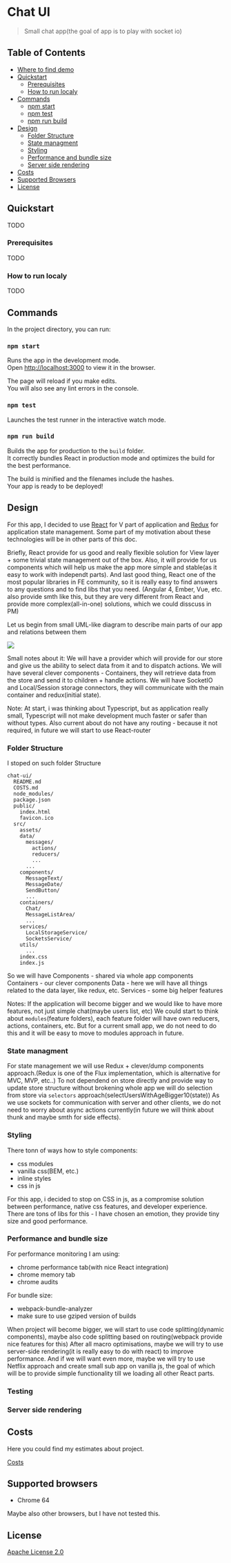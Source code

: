 # Chat UI
> Small chat app(the goal of app is to play with socket io)

## Table of Contents

- [Where to find demo](http://faradey27.github.io/chat-ui)
- [Quickstart](#quickstart)
  - [Prerequisites](#prerequisites)
  - [How to run localy](#how-to-run-localy)
- [Commands](#commands)
  - [npm start](#npm-start)
  - [npm test](#npm-test)
  - [npm run build](#npm-run-build)
- [Design](#design)
  - [Folder Structure](#folder-structure)
  - [State managment](#state-managment)
  - [Styling](#styling)
  - [Performance and bundle size](#performance-and-bundle-size)
  - [Server side rendering](#server-side-rendering)
- [Costs](#costs)
- [Supported Browsers](#supported-browsers)
- [License](#license)

## Quickstart

TODO

### Prerequisites

TODO

### How to run localy

TODO

## Commands

In the project directory, you can run:

### `npm start`

Runs the app in the development mode.<br>
Open [http://localhost:3000](http://localhost:3000) to view it in the browser.

The page will reload if you make edits.<br>
You will also see any lint errors in the console.

### `npm test`

Launches the test runner in the interactive watch mode.<br>

### `npm run build`

Builds the app for production to the `build` folder.<br>
It correctly bundles React in production mode and optimizes the build for the best performance.

The build is minified and the filenames include the hashes.<br>
Your app is ready to be deployed!

## Design

For this app, I decided to use [React](https://reactjs.org/) for V part of application and [Redux](https://redux.js.org/) for application state management.
Some part of my motivation about these technologies will be in other parts of this doc.

Briefly, React provide for us good and really flexible solution for View layer + some trivial state management out of the box.
Also, it will provide for us components which will help us make the app more simple and stable(as it easy to work with independt parts).
And last good thing, React one of the most popular libraries in FE community, so it is really easy to find answers to any questions and to find libs that you need.
(Angular 4, Ember, Vue, etc. also provide smth like this, but they are very different from React and provide more complex(all-in-one) solutions,
which we could disscuss in PM)

Let us begin from small UML-like diagram to describe main parts of our app and relations between them

![](./docs/Chat-ui-diagram.png)

Small notes about it:
We will have a provider which will provide for our store and give us the ability to select data from it and to dispatch actions.
We will have several clever components - Containers, they will retrieve data from the store and send it to children + handle actions.
We will have SocketIO and Local/Session storage connectors, they will communicate with the main container and redux(initial state).

Note:
At start, i was thinking about Typescript, but as application really small, Typescript will not make development much faster or safer than without types.
Also current about do not have any routing - because it not required, in future we will start to use React-router

### Folder Structure

I stoped on such folder Structure

```
chat-ui/
  README.md
  COSTS.md
  node_modules/
  package.json
  public/
    index.html
    favicon.ico
  src/
    assets/
    data/
      messages/
        actions/
        reducers/
        ...
      ...
    components/
      MessageText/
      MessageDate/
      SendButton/
      ...
    containers/
      Chat/
      MessageListArea/
      ...
    services/
      LocalStorageService/
      SocketsService/
    utils/
      ...
    index.css
    index.js
```

So we will have
Components - shared via whole app components
Containers - our clever components
Data - here we will have all things related to the data layer, like redux, etc.
Services - some big helper features

Notes:
If the application will become bigger and we would like to have more features, not just simple chat(maybe users list, etc)
We could start to think about `modules`(feature folders), each feature folder will have own reducers, actions, containers, etc.
But for a current small app, we do not need to do this and it will be easy to move to modules approach in future.

### State managment

For state management we will use Redux + clever/dump components approach.(Redux is one of the Flux implementation, which is alternative for MVC, MVP, etc..)
To not dependend on store directly and provide way to update store structure without brokening whole app we will do selection from store via `selectors` approach(selectUsersWithAgeBigger10(state))
As we use sockets for communication with server and other clients, we do not need to worry about async actions currently(in future we will think about thunk and maybe smth for side effects).

### Styling

There tonn of ways how to style components:
 - css modules
 - vanilla css(BEM, etc.)
 - inline styles
 - css in js

For this app, i decided to stop on CSS in js, as a compromise solution between performance, native css features, and developer experience.
There are tons of libs for this - I have chosen an emotion, they provide tiny size and good performance.

### Performance and bundle size

For performance monitoring I am using:
 - chrome performance tab(with nice React integration)
 - chrome memory tab
 - chrome audits

For bundle size:
 - webpack-bundle-analyzer
 - make sure to use gziped version of builds

When project will become bigger, we will start to use code splitting(dynamic components), maybe also code splitting based on routing(webpack provide nice features for this)
After all macro optimisations, maybe we will try to use server-side rendering(it is really easy to do with react) to improve performance.
And if we will want even more, maybe we will try to use Netflix approach and create small sub app on vanilla js, the goal of which will be to provide simple functionality till we loading all other React parts.

### Testing

### Server side rendering



## Costs
Here you could find my estimates about project.

[Costs](./COSTS.md)

## Supported browsers
  - Chrome 64

Maybe also other browsers, but I have not tested this.

## License
[Apache License 2.0](./LICENSE)
